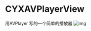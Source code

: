 # CYXAVPlayerView
用AVPlayer 写的一个简单的播放器 
![img](https://github.com/SionChen/CYXAVPlayerView/blob/master/CYXAVPlayerView/gif5%E6%96%B0%E6%96%87%E4%BB%B6.gif)
